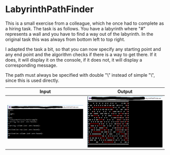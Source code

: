 # LabyrinthPathFinder

This is a small exercise from a colleague, which he once had to complete as a hiring task. The task is as follows. You have a labyrinth where "#" represents a wall and you have to find a way out of the labyrinth. In the original task this was always from bottom left to top right. 

I adapted the task a bit, so that you can now specify any starting point and any end point and the algorithm checks if there is a way to get there. If it does, it will display it on the console, if it does not, it will display a corresponding message.

The path must always be specified with double "\\" instead of simple "\\", since this is used directly. 

| Input      | Output      | 
|------------|-------------| 
| <img src="https://github.com/PizzaServices/LabyrinthPathFinder/blob/master/pictures/input.png"> | <img src="https://github.com/PizzaServices/LabyrinthPathFinder/blob/master/pictures/output.png"> |
